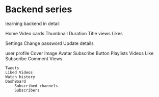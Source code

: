 # Backend series

learning backend in detail

Home 
Video cards
    Thumbnail
    Duration
    Title
    views
    Likes


Settings
    Change password
    Update details

user profile
    Cover Image
    Avatar
    Subscribe Button
    Playlists
    Videos
        Like
        Subscribe
        Comment
        Views
        
    Tweets
    Liked Videos
    Watch history
    DashBoard
        Subscribed channels
        Subscribers
